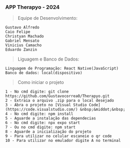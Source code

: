 ### APP Therapyo - 2024

> Equipe de Desenvolvimento:

    Gustavo Alfredo
    Caio Felipe
    Christyan Machado
    Gabriel Mensato
    Vinicius Camacho
    Eduardo Zanzin

> Liguagem e Banco de Dados:

    Linguagem de Programação: React Native(JavaScript)
    Banco de dados: local(dispositivo)

> Como iniciar o projeto

    1 - No cmd digite: git clone https://github.com/Gustavocorrea0/Therapyo.git
    2 - Extraia o arquivo .zip para o local desejado
    3 - Abra o projeto no [Visual Studio Code](https://code.visualstudio.com/) &nbsp;&middot;&nbsp;
    4 - No cmd digite: npm install
    5 - Aguarde a instalação das dependecias
    6 - No cmd digite: npx expo start
    7 - Ou no cmd digite: npm start
    8 - Aguarde a inicialização do projeto
    9 - Para utilizar no celular escaneie o qr code
    10 - Para utilizar no emulador digite A no terminal

